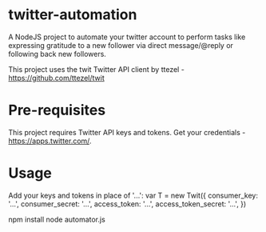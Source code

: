 # twitter-automation
A NodeJS project to automate your twitter account to perform tasks like expressing gratitude to a new follower via direct message/@reply or following back new followers. 

This project uses the twit Twitter API client by ttezel - https://github.com/ttezel/twit

# Pre-requisites
This project requires Twitter API keys and tokens. Get your credentials - https://apps.twitter.com/.

# Usage

Add your keys and tokens in place of '...': 
var T = new Twit({
  consumer_key:         '...',
  consumer_secret:      '...',
  access_token:         '...',
  access_token_secret:  '...',
})

npm install
node automator.js
